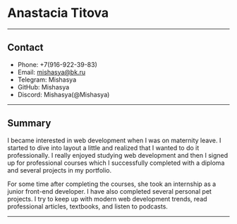 # Anastacia Titova
***

## Contact

* Phone: +7(916-922-39-83)
* Email: mishasya@bk.ru
* Telegram: Mishasya
* GitHub: Mishasya
* Discord: Mishasya(@Mishasya)


***

## Summary

I became interested in web development when I was on maternity leave. I started to dive into layout a little and realized that I wanted to do it professionally. I really enjoyed studying web development and then I signed up for professional courses which I successfully completed with a diploma and several projects in my portfolio.

For some time after completing the courses, she took an internship as a junior front-end developer. I have also completed several personal pet projects. I try to keep up with modern web development trends, read professional articles, textbooks, and listen to podcasts.


***

